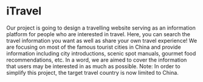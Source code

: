 # iTravel
Our project is going to design a travelling website serving as an information platform
for people who are interested in travel. Here, you can search the travel information you
want as well as share your own travel experience! We are focusing on most of the
famous tourist cities in China and provide information including city introductions,
scenic spot manuals, gourmet food recommendations, etc. In a word, we are aimed to
cover the information that users may be interested in as much as possible.
Note: In order to simplify this project, the target travel country is now limited to China.
